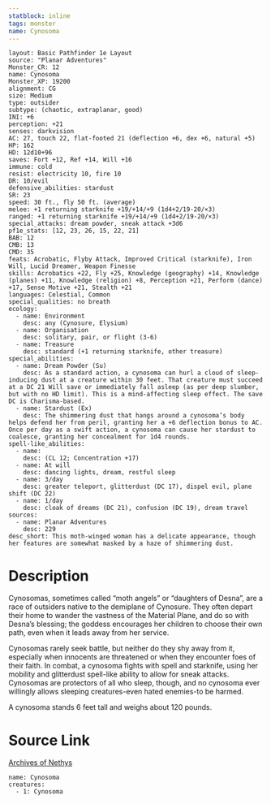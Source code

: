 ```yaml
---
statblock: inline
tags: monster
name: Cynosoma
---
```

```statblock
layout: Basic Pathfinder 1e Layout
source: "Planar Adventures"
Monster_CR: 12
name: Cynosoma
Monster_XP: 19200
alignment: CG
size: Medium
type: outsider
subtype: (chaotic, extraplanar, good)
INI: +6
perception: +21
senses: darkvision
AC: 27, touch 22, flat-footed 21 (deflection +6, dex +6, natural +5)
HP: 162
HD: 12d10+96
saves: Fort +12, Ref +14, Will +16
immune: cold
resist: electricity 10, fire 10
DR: 10/evil
defensive_abilities: stardust
SR: 23
speed: 30 ft., fly 50 ft. (average)
melee: +1 returning starknife +19/+14/+9 (1d4+2/19-20/×3)
ranged: +1 returning starknife +19/+14/+9 (1d4+2/19-20/×3)
special_attacks: dream powder, sneak attack +3d6
pf1e_stats: [12, 23, 26, 15, 22, 21]
BAB: 12
CMB: 13
CMD: 35
feats: Acrobatic, Flyby Attack, Improved Critical (starknife), Iron Will, Lucid Dreamer, Weapon Finesse
skills: Acrobatics +22, Fly +25, Knowledge (geography) +14, Knowledge (planes) +11, Knowledge (religion) +8, Perception +21, Perform (dance) +17, Sense Motive +21, Stealth +21
languages: Celestial, Common
special_qualities: no breath
ecology:
  - name: Environment
    desc: any (Cynosure, Elysium)
  - name: Organisation
    desc: solitary, pair, or flight (3-6)
  - name: Treasure
    desc: standard (+1 returning starknife, other treasure)
special_abilities:
  - name: Dream Powder (Su)
    desc: As a standard action, a cynosoma can hurl a cloud of sleep-inducing dust at a creature within 30 feet. That creature must succeed at a DC 21 Will save or immediately fall asleep (as per deep slumber, but with no HD limit). This is a mind-affecting sleep effect. The save DC is Charisma-based.
  - name: Stardust (Ex)
    desc: The shimmering dust that hangs around a cynosoma’s body helps defend her from peril, granting her a +6 deflection bonus to AC. Once per day as a swift action, a cynosoma can cause her stardust to coalesce, granting her concealment for 1d4 rounds.
spell-like_abilities:
  - name:
    desc: (CL 12; Concentration +17)
  - name: At will
    desc: dancing lights, dream, restful sleep
  - name: 3/day
    desc: greater teleport, glitterdust (DC 17), dispel evil, plane shift (DC 22)
  - name: 1/day
    desc: cloak of dreams (DC 21), confusion (DC 19), dream travel
sources:
  - name: Planar Adventures
    desc: 229
desc_short: This moth-winged woman has a delicate appearance, though her features are somewhat masked by a haze of shimmering dust.
```
# Description
Cynosomas, sometimes called “moth angels” or “daughters of Desna”, are a race of outsiders native to the demiplane of Cynosure. They often depart their home to wander the vastness of the Material Plane, and do so with Desna’s blessing; the goddess encourages her children to choose their own path, even when it leads away from her service.

 Cynosomas rarely seek battle, but neither do they shy away from it, especially when innocents are threatened or when they encounter foes of their faith. In combat, a cynosoma fights with spell and starknife, using her mobility and glitterdust spell-like ability to allow for sneak attacks. Cynosomas are protectors of all who sleep, though, and no cynosoma ever willingly allows sleeping creatures-even hated enemies-to be harmed.

 A cynosoma stands 6 feet tall and weighs about 120 pounds.
# Source Link
[Archives of Nethys](https://aonprd.com/MonsterDisplay.aspx?ItemName=Cynosoma)
```encounter-table
name: Cynosoma
creatures:
  - 1: Cynosoma
```
